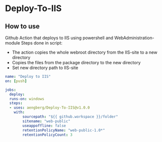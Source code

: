 # Deploy-To-IIS

## How to use
Github Action that deploys to IIS using powershell and WebAdministration-module
Steps done in script:
- The action copies the whole webroot directory from the IIS-site to a new directory
- Copies the files from the package directory to the new directory
- Set new directory path to IIS-site

```yaml
name: "Deploy to IIS"
on: [push]

jobs:
  deploy:
  runs-on: windows
  steps:
  - uses: aengberg/Deploy-To-IIS@v1.0.0
    with:
        sourcepath: "${{ github.workspace }}/folder"
        sitename: "web-public"
        useappoffline: false
        retentionPolicyName: "web-public-1.0*"
        retentionPolicyCount: 3
		
```